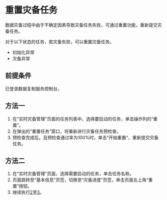 # 重置灾备任务<a name="drs_03_0028"></a>

数据灾备过程中由于不确定因素导致灾备任务失败，可通过重置功能，重新提交灾备任务。

对于以下状态的任务，若灾备失败，可以重置灾备任务。

-   初始化异常
-   灾备异常

## 前提条件<a name="section16256919193311"></a>

已登录数据复制服务控制台。

## 方法一<a name="section4298797218435"></a>

1.  在“实时灾备管理“页面的任务列表中，选择要启动的任务，单击操作列的“重置“。
2.  <a name="li1764125135215"></a>在弹出的“重置任务”窗口，将重新进行灾备任务预检查。
3.  <a name="li1436312473210"></a>预检查完成后，且预检查通过率为100%时，单击“开始重置“，重新提交灾备任务。

## 方法二<a name="section78182028154716"></a>

1.  在“实时灾备管理”页面，选择需要启动的任务，单击任务名称。
2.  页面跳转至“基本信息”页签，切换至“灾备进度”页签，单击页面左上角“重置“按钮。
3.  继续执行[2](#li1764125135215)至[3](#li1436312473210)。

